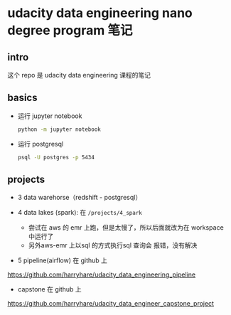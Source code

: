 # udacity data engineering nano degree program 笔记

## intro

这个 repo 是 udacity data engineering 课程的笔记

## basics

* 运行 jupyter notebook
	```bash
	python -m jupyter notebook
	```


* 运行 postgresql

	```bash
	psql -U postgres -p 5434
	```
	
	
## projects

* 3 data warehorse（redshift - postgresql）

* 4 data lakes (spark): 在 `/projects/4_spark`
	
	- 尝试在 aws 的 emr 上跑，但是太慢了，所以后面就改为在 workspace 中运行了
	- 另外aws-emr 上以sql 的方式执行sql 查询会 报错，没有解决
	

* 5 pipeline(airflow)  在 github 上

https://github.com/harryhare/udacity_data_engineering_pipeline

*  capstone 在 github 上

https://github.com/harryhare/udacity_data_engineer_capstone_project
	